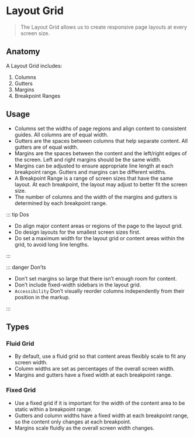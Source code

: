 # Layout Grid

> The Layout Grid allows us to create responsive page layouts at every screen size.

## Anatomy

A Layout Grid includes:

1. Columns
2. Gutters
3. Margins
4. Breakpoint Ranges

## Usage

- Columns set the widths of page regions and align content to consistent guides. All columns are of equal width.
- Gutters are the spaces between columns that help separate content. All gutters are of equal width.
- Margins are the spaces between the content and the left/right edges of the screen. Left and right margins should be the same width.
- Margins can be adjusted to ensure appropriate line length at each breakpoint range.
  Gutters and margins can be different widths.
- A Breakpoint Range is a range of screen sizes that have the same layout. At each breakpoint, the layout may adjust to better fit the screen size.
- The number of columns and the width of the margins and gutters is determined by each breakpoint range.

::: tip Dos

- Do align major content areas or regions of the page to the layout grid.
- Do design layouts for the smallest screen sizes first.
- Do set a maximum width for the layout grid or content areas within the grid, to avoid long line lengths.

:::

::: danger Don’ts

- Don’t set margins so large that there isn’t enough room for content.
- Don’t include fixed-width sidebars in the layout grid.
- `Accessibility` Don’t visually reorder columns independently from their position in the markup.

:::

## Types

### Fluid Grid

- By default, use a fluid grid so that content areas flexibly scale to fit any screen width.
- Column widths are set as percentages of the overall screen width.
- Margins and gutters have a fixed width at each breakpoint range.

### Fixed Grid

- Use a fixed grid if it is important for the width of the content area to be static within a breakpoint range.
- Gutters and column widths have a fixed width at each breakpoint range, so the content only changes at each breakpoint.
- Margins scale fluidly as the overall screen width changes.
